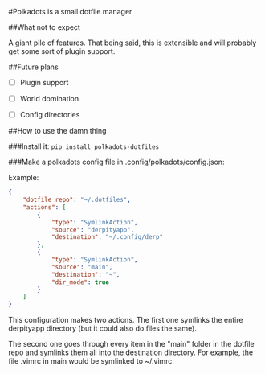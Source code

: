 #Polkadots is a small dotfile manager

##What not to expect

A giant pile of features. That being said, this is extensible and will probably get some sort of plugin support.

##Future plans

- [ ] Plugin support

- [ ] World domination

- [ ] Config directories

##How to use the damn thing

###Install it:
`pip install polkadots-dotfiles`

###Make a polkadots config file in .config/polkadots/config.json:

Example:

```json
{
    "dotfile_repo": "~/.dotfiles",
    "actions": [
        {
            "type": "SymlinkAction",
            "source": "derpityapp",
            "destination": "~/.config/derp"
        },
        {
            "type": "SymlinkAction",
            "source": "main",
            "destination": "~",
            "dir_mode": true
        }
    ]
}
```

This configuration makes two actions. The first one symlinks the entire derpityapp directory (but it could also do files the same).

The second one goes through every item in the "main" folder in the dotfile repo and symlinks them all into the destination directory. For example, the file .vimrc in main would be symlinked to ~/.vimrc.
